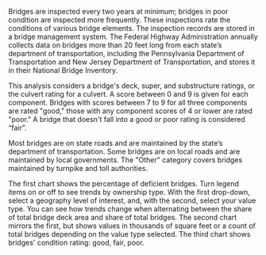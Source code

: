 Bridges are inspected every two years at minimum; bridges in poor condition are inspected more frequently. These inspections rate the conditions of various bridge elements. The inspection records are stored in a bridge management system. The Federal Highway Administration annually collects data on bridges more than 20 feet long from each state’s department of transportation, including the Pennsylvania Department of Transportation and New Jersey Department of Transportation, and stores it in their National Bridge Inventory. 

This analysis considers a bridge's deck, super, and substructure ratings, or the culvert rating for a culvert. A score between 0 and 9 is given for each component. Bridges with scores between 7 to 9 for all three components are rated "good," those with any component scores of 4 or lower are rated "poor." A bridge that doesn't fall into a good or poor rating is considered “fair”.

Most bridges are on state roads and are maintained by the state’s department of transportation. Some bridges are on local roads and are maintained by local governments. The "Other" category covers bridges maintained by turnpike and toll authorities.

The first chart shows the percentage of deficient bridges. Turn legend items on or off to see trends by ownership type. With the first drop-down, select a geography level of interest, and, with the second, select your value type. You can see how trends change when alternating between the share of total bridge deck area and share of total bridges. The second chart mirrors the first, but shows values in thousands of square feet or a count of total bridges depending on the value type selected. The third chart shows bridges' condition rating: good, fair, poor.